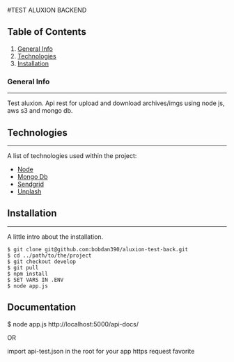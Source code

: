 #TEST ALUXION BACKEND

## Table of Contents
1. [General Info](#general-info)
2. [Technologies](#technologies)
3. [Installation](#installation)
### General Info
***
Test aluxion. Api rest for upload and download archives/imgs using node js, aws s3 and mongo db. 

## Technologies
***
A list of technologies used within the project:
* [Node](https://nodejs.org/en/)
* [Mongo Db](https://www.mongodb.com/es)
* [Sendgrid](https://sendgrid.com/)
* [Unplash](https://unsplash.com/)
## Installation
***
A little intro about the installation. 
```
$ git clone git@github.com:bobdan390/aluxion-test-back.git
$ cd ../path/to/the/project
$ git checkout develop
$ git pull
$ npm install
$ SET VARS IN .ENV
$ node app.js
```

## Documentation
$ node app.js
http://localhost:5000/api-docs/

OR

import api-test.json in the root for your app https request favorite
